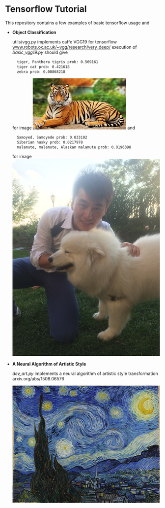 # Tensorflow Tutorial

This repository contains a few examples of basic tensorflow usage and

- **Object Classification**

	utils/vgg.py implements caffe VGG19 for tensorflow
		www.robots.ox.ac.uk/~vgg/research/very_deep/
	execution of *basic_vgg19.py* should give

		tiger, Panthera tigris prob: 0.569161
		tiger cat prob: 0.421618
		zebra prob: 0.00868218

	for image
	![image](data/img/tiger.jpg?raw=true)
	and

		Samoyed, Samoyede prob: 0.833102
		Siberian husky prob: 0.0217978
		malamute, malemute, Alaskan malamute prob: 0.0196398
	
	for image
	![image](data/img/file.jpg?raw=true)

- **A Neural Algorithm of Artistic Style**

	*dev_art.py* implements a neural algorithm of artistic style transformation
		arxiv.org/abs/1508.06576

	![image](data/img/art1.jpg?raw=true)
